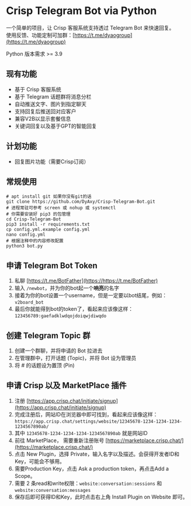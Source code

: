 # Crisp Telegram Bot via Python

一个简单的项目，让 Crisp 客服系统支持透过 Telegram Bot 来快速回复。  
使用反馈、功能定制可加群：[https://t.me/dyaogroup](https://t.me/dyaogroup)

Python 版本需求 >= 3.9

## 现有功能
- 基于 Crisp 客服系统
- 基于 Telegram 话题群将消息分栏
- 自动推送文字、图片到指定聊天
- 支持回复后推送回对应客户
- 兼容V2B以显示套餐信息
- 关键词回复以及基于GPT的智能回复

## 计划功能
- 回复图片功能（需要Crisp订阅）

## 常规使用
```
# apt install git 如果你没有git的话
git clone https://github.com/DyAxy/Crisp-Telegram-Bot.git
# 进程常驻可参考 screen 或 nohup 或 systemctl
# 你需要安装好 pip3 的包管理
cd Crisp-Telegram-Bot
pip3 install -r requirements.txt
cp config.yml.example config.yml
nano config.yml
# 根据注释中的内容修改配置
python3 bot.py
```

## 申请 Telegram Bot Token

1. 私聊 [https://t.me/BotFather](https://https://t.me/BotFather)
2. 输入 `/newbot`，并为你的bot起一个**响亮**的名字
3. 接着为你的bot设置一个username，但是一定要以bot结尾，例如：`v2board_bot`
4. 最后你就能得到bot的token了，看起来应该像这样：`123456789:gaefadklwdqojdoiqwjdiwqdo`

## 创建 Telegram Topic 群

1. 创建一个群聊，并将申请的 Bot 拉进去
2. 在管理群中，打开话题 (Topic)，并将 Bot 设为管理员
3. 将 # 的话题设为置顶 (Pin)

## 申请 Crisp 以及 MarketPlace 插件

1. 注册 [https://app.crisp.chat/initiate/signup](https://app.crisp.chat/initiate/signup)
2. 完成注册后，网站ID在浏览器中即可找到，看起来应该像这样：`https://app.crisp.chat/settings/website/12345678-1234-1234-1234-1234567890ab/`
3. 其中 `12345678-1234-1234-1234-1234567890ab` 就是网站ID
4. 前往 MarketPlace， 需要重新注册账号 [https://marketplace.crisp.chat/](https://marketplace.crisp.chat/)
5. 点击 New Plugin，选择 Private，输入名字以及描述。会获得开发者ID和Key，可能会不够用。
6. 需要Production Key，点击 Ask a production token，再点击Add a Scope。
7. 需要 2 条read和write权限：`website:conversation:sessions` 和 `website:conversation:messages`
8. 保存后即可获得ID和Key，此时点击右上角 Install Plugin on Website 即可。
